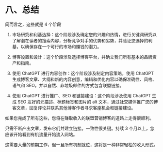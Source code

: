 # 八、总结

简而言之，这些就是 4 个阶段

1.  市场研究和利基选择：这个阶段涉及确定您的兴趣和热情，进行关键词研究以了解潜在读者的搜索内容，分析竞争对手的优势和劣势，并验证您选择的利基，以确保存在一个可行的市场和赚钱的潜力。

1.  博客设置和设计：这个阶段涉及选择博客平台，并确立我们所有基本的品牌资产和指南。

1.  使用 ChatGPT 进行内容创作：这个阶段涉及制定内容策略，使用 ChatGPT 生成博客文章、大纲和新的内容创意，编辑和优化内容以确保准确性、风格、语气和 SEO，并以自然、非垃圾邮件的方式包含联盟链接。

1.  使用 ChatGPT 进行推广、SEO 和链接建设：这个阶段涉及使用 ChatGPT 生成 SEO 友好的元描述、标题标签和图片的 alt 文本，通过社交媒体推广您的博客文章，回复评论并联系其他博客作者寻求客座机会和链接建设。

如果您完成了所有这些，您将在赚取收入的联盟营销博客的道路上走得很顺利。

只需不断产出文章，发布它们并建立链接。一致性很关键。持续 3 个月以上，您应该开始看到有机流量开始流入网站。

这需要大量的前期工作，但一旦所有机制就位，这将是一种非常轻松的收入形式。
